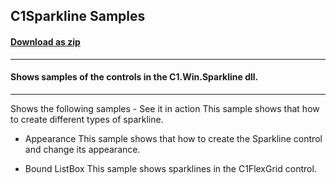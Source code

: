 ## C1Sparkline Samples
#### [Download as zip](https://grapecity.github.io/DownGit/#/home?url=https://github.com/GrapeCity/ComponentOne-WinForms-Samples/tree/master/NetFramework\Sparkline\CS\SparklineSamples)
____
#### Shows samples of the controls in the C1.Win.Sparkline dll.
____
Shows the following samples - See it in action This sample shows that how to create different types of sparkline. 

- Appearance This sample shows that how to create the Sparkline control and change its appearance. 

- Bound ListBox This sample shows sparklines in the C1FlexGrid control. 